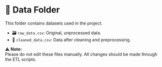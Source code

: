 <div align="left">

# 📂 Data Folder

This folder contains datasets used in the project.

- 🗃️ `raw_data.csv`: Original, unprocessed data.
- 🧹 `cleaned_data.csv`: Data after cleaning and preprocessing.

⚠️ **Note:**  
Please do not edit these files manually. All changes should be made through the ETL scripts.

</div>
